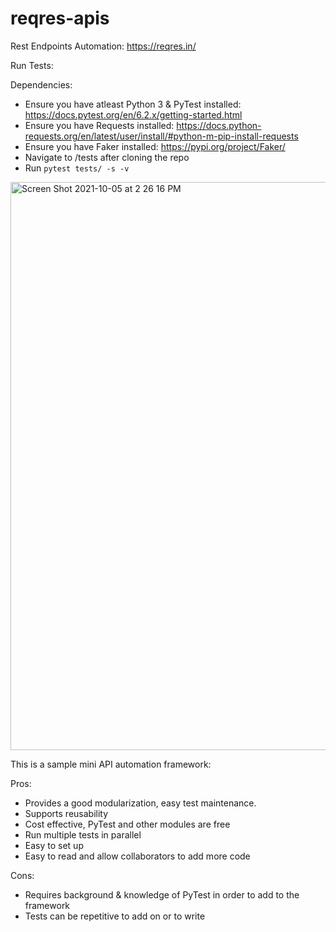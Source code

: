 # reqres-apis
Rest Endpoints Automation: https://reqres.in/


Run Tests:

Dependencies:
- Ensure you have atleast Python 3 & PyTest installed:  https://docs.pytest.org/en/6.2.x/getting-started.html
- Ensure you have Requests installed: https://docs.python-requests.org/en/latest/user/install/#python-m-pip-install-requests
- Ensure you have Faker installed:  https://pypi.org/project/Faker/
- Navigate to /tests after cloning the repo
- Run `pytest tests/ -s -v`

<img width="909" alt="Screen Shot 2021-10-05 at 2 26 16 PM" src="https://user-images.githubusercontent.com/22087224/136081289-b58c3169-022e-4290-bbfd-27bda01bf86a.png">

This is a sample mini API automation framework: 

Pros:

- Provides a good modularization, easy test maintenance.
- Supports reusability
- Cost effective, PyTest and other modules are free
- Run multiple tests in parallel
- Easy to set up 
- Easy to read and allow collaborators to add more code 

Cons:
- Requires background & knowledge of PyTest in order to add to the framework 
- Tests can be repetitive to add on or to write 
